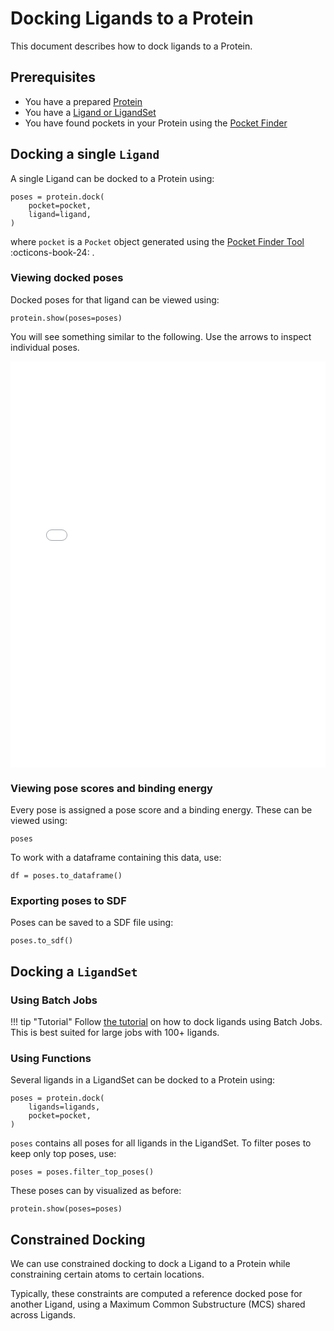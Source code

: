 
# Docking Ligands to a Protein

This document describes how to dock ligands to a Protein. 


## Prerequisites

- You have a prepared [Protein](./protein.md)
- You have a [Ligand or LigandSet](./ligands.md)
- You have found pockets in your Protein using the [Pocket Finder](./find-pockets.md)

## Docking a single `Ligand`

A single Ligand can be docked to a Protein using:

```{.python notest}
poses = protein.dock(
    pocket=pocket,
    ligand=ligand,
)
```

where `pocket` is a `Pocket` object generated using the [Pocket Finder Tool](find-pockets.md) :octicons-book-24: . 


### Viewing docked poses

Docked poses for that ligand can be viewed using:

```{.python notest}
protein.show(poses=poses)
```

You will see something similar to the following. Use the arrows to inspect individual poses. 

<iframe 
    src="../../images/1eby-docked-poses.html" 
    width="100%" 
    height="650" 
    style="border:none;"
    title="Docked poses of ligand in 1EBY"
></iframe>

### Viewing pose scores and binding energy

Every pose is assigned a pose score and a binding energy. These can be viewed using:

```{.python notest}
poses
```

To work with a dataframe containing this data, use:

```{.python notest}
df = poses.to_dataframe()
```

### Exporting poses to SDF

Poses can be saved to a SDF file using:


```{.python notest}
poses.to_sdf()
```

## Docking a `LigandSet` 

### Using Batch Jobs

!!! tip "Tutorial"
    Follow [the tutorial](../tutorial/docking.md) on how to dock ligands using Batch Jobs. This is best suited for large jobs with 100+ ligands. 

### Using Functions

Several ligands in a LigandSet can be docked to a Protein using:

```{.python notest}
poses = protein.dock(
    ligands=ligands,
    pocket=pocket,
)
```

`poses` contains all poses for all ligands in the LigandSet. To filter poses to keep only top poses, use:

```{.python notest}
poses = poses.filter_top_poses()
```

These poses can by visualized as before:

```{.python notest}
protein.show(poses=poses)
```


## Constrained Docking

We can use constrained docking to dock a Ligand to a Protein while constraining certain atoms to certain locations.

Typically, these constraints are computed a reference docked pose for another Ligand, using a Maximum Common Substructure (MCS) shared across Ligands. 

